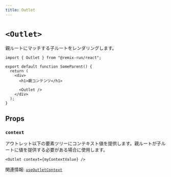 ```yaml
---
title: Outlet
---
```


# `<Outlet>`

親ルートにマッチする子ルートをレンダリングします。

```tsx
import { Outlet } from "@remix-run/react";

export default function SomeParent() {
  return (
    <div>
      <h1>親コンテンツ</h1>

      <Outlet />
    </div>
  );
}
```

## Props

### `context`

アウトレット以下の要素ツリーにコンテキスト値を提供します。親ルートが子ルートに値を提供する必要がある場合に使用します。

```tsx
<Outlet context={myContextValue} />
```

関連情報: [`useOutletContext`][use-outlet-context]

[use-outlet-context]: ../hooks/use-outlet-context

